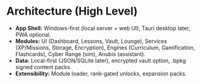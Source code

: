 # Architecture (High Level)

- **App Shell:** Windows-first (local server + web UI), Tauri desktop later, PWA optional.
- **Modules:** UI (Dashboard, Lessons, Vault, Lounge), Services (XP/Missions, Storage, Encryption),
  Engines (Curriculum, Gamification, Flashcards), Cyber Range (sim), Anubis (assistant).
- **Data:** Local-first (JSON/SQLite later), encrypted vault option, .bpkg signed content packs.
- **Extensibility:** Module loader, rank-gated unlocks, expansion packs.
